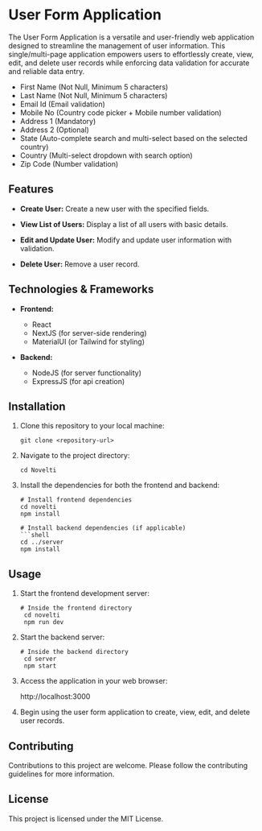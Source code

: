 
# User Form Application

The User Form Application is a versatile and user-friendly web application designed to streamline the management of user information. This single/multi-page application empowers users to effortlessly create, view, edit, and delete user records while enforcing data validation for accurate and reliable data entry.

- First Name (Not Null, Minimum 5 characters)
- Last Name (Not Null, Minimum 5 characters)
- Email Id (Email validation)
- Mobile No (Country code picker + Mobile number validation)
- Address 1 (Mandatory)
- Address 2 (Optional)
- State (Auto-complete search and multi-select based on the selected country)
- Country (Multi-select dropdown with search option)
- Zip Code (Number validation)

## Features

- **Create User:** Create a new user with the specified fields.

- **View List of Users:** Display a list of all users with basic details.

- **Edit and Update User:** Modify and update user information with validation.

- **Delete User:** Remove a user record.

## Technologies & Frameworks

- **Frontend:**
  - React
  - NextJS (for server-side rendering)
  - MaterialUI (or Tailwind for styling)

- **Backend:**
  - NodeJS (for server functionality)
  - ExpressJS (for api creation)

## Installation

1. Clone this repository to your local machine:

   ```shell
   git clone <repository-url>

2. Navigate to the project directory:

    ```shell
    cd Novelti

3. Install the dependencies for both the frontend and backend:

    ```shell
   # Install frontend dependencies
   cd novelti
   npm install

   # Install backend dependencies (if applicable)
   ```shell
   cd ../server
   npm install

## Usage   

1. Start the frontend development server:

       # Inside the frontend directory
        cd novelti
        npm run dev

2. Start the backend server:

       # Inside the backend directory
        cd server
        npm start

3. Access the application in your web browser:

   http://localhost:3000
        
4. Begin using the user form application to create, view, edit, and delete user records.

## Contributing

  Contributions to this project are welcome. Please follow the contributing guidelines for more information.

## License

  This project is licensed under the MIT License.

